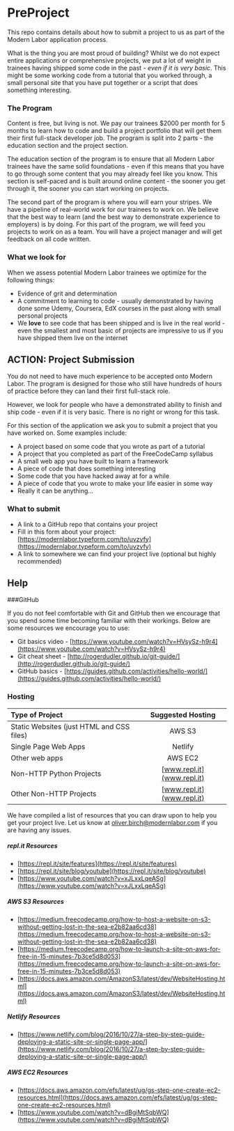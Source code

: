 #  PreProject


This repo contains details about how to submit a project to us as part of the Modern Labor application process. 

What is the thing you are most proud of building? Whilst we do not expect entire applications or comprehensive projects, we put a lot of weight in trainees having shipped some code in the past - *even if it is very basic*. This might be some working code from a tutorial that you worked through, a small personal site that you have put together or a script that does something interesting.


### The Program

Content is free, but living is not. We pay our trainees $2000 per month for 5 months to learn how to code and build a project portfolio that will get them their first full-stack developer job. The program is split into 2 parts - the education section and the project section. 

The education section of the program is to ensure that all Modern Labor trainees have the same solid foundations - even if this means that you have to go through some content that you may already feel like you know. This section is self-paced and is built around online content - the sooner you get through it, the sooner you can start working on projects. 

The second part of the program is where you will earn your stripes. We have a pipeline of real-world work for our trainees to work on. We believe that the best way to learn (and the best way to demonstrate experience to employers) is by doing. For this part of the program, we will feed you projects to work on as a team. You will have a project manager and will get feedback on all code written.


### What we look for

When we assess potential Modern Labor trainees we optimize for the following things: 

* Evidence of grit and determination
* A commitment to learning to code - usually demonstrated by having done some Udemy, Coursera, EdX courses in the past along with small personal projects
* We **love** to see code that has been shipped and is live in the real world - even the smallest and most basic of projects are impressive to us if you have shipped them live on the internet



## ACTION: Project Submission

You do not need to have much experience to be accepted onto Modern Labor. The program is designed for those who still have hundreds of hours of practice before they can land their first full-stack role. 

However, we look for people who have a demonstrated ability to finish and ship code - even if it is very basic. There is no right or wrong for this task.  

For this section of the application we ask you to submit a project that you have worked on. Some examples include: 

* A project based on some code that you wrote as part of a tutorial
* A project that you completed as part of the FreeCodeCamp syllabus
* A small web app you have built to learn a framework
* A piece of code that does something interesting
* Some code that you have hacked away at for a while
* A piece of code that you wrote to make your life easier in some way
* Really it can be anything... 



### What to submit



* A link to a GitHub repo that contains your project
* Fill in this form about your project: [https://modernlabor.typeform.com/to/uvzvfy](https://modernlabor.typeform.com/to/uvzvfy)
* A link to somewhere we can find your project live (optional but highly recommended)



## Help


###GitHub

If you do not feel comfortable with Git and GitHub then we encourage that you spend some time becoming familiar with their workings. Below are some resources we encourage you to use: 

* Git basics video - [https://www.youtube.com/watch?v=HVsySz-h9r4](https://www.youtube.com/watch?v=HVsySz-h9r4)
* Git cheat sheet - [http://rogerdudler.github.io/git-guide/](http://rogerdudler.github.io/git-guide/)
* GitHub basics - [https://guides.github.com/activities/hello-world/](https://guides.github.com/activities/hello-world/)


### Hosting




| Type of Project                                 | Suggested Hosting        |
|:-------------                                   |:---------------:| 
| Static Websites (just HTML and CSS files)       | AWS S3                    |    
| Single Page Web Apps                            | Netlify                   |           
| Other web apps                                  | AWS EC2                   |           
| Non-HTTP Python Projects                        | [www.repl.it](www.repl.it)|
| Other Non-HTTP Projects                         | [www.repl.it](www.repl.it)|        |    


We have compiled a list of resources that you can draw upon to help you get your project live. Let us know at <oliver.birch@modernlabor.com> if you are having any issues.

##### repl.it Resources

* [https://repl.it/site/features](https://repl.it/site/features)
* [https://repl.it/site/blog/youtube](https://repl.it/site/blog/youtube)
* [https://www.youtube.com/watch?v=xJLxxLqeASg](https://www.youtube.com/watch?v=xJLxxLqeASg)


##### AWS S3 Resources

* [https://medium.freecodecamp.org/how-to-host-a-website-on-s3-without-getting-lost-in-the-sea-e2b82aa6cd38](https://medium.freecodecamp.org/how-to-host-a-website-on-s3-without-getting-lost-in-the-sea-e2b82aa6cd38)
* [https://medium.freecodecamp.org/how-to-launch-a-site-on-aws-for-free-in-15-minutes-7b3ce5d8d053](https://medium.freecodecamp.org/how-to-launch-a-site-on-aws-for-free-in-15-minutes-7b3ce5d8d053)
* [https://docs.aws.amazon.com/AmazonS3/latest/dev/WebsiteHosting.html](https://docs.aws.amazon.com/AmazonS3/latest/dev/WebsiteHosting.html)


##### Netlify Resources

* [https://www.netlify.com/blog/2016/10/27/a-step-by-step-guide-deploying-a-static-site-or-single-page-app/](https://www.netlify.com/blog/2016/10/27/a-step-by-step-guide-deploying-a-static-site-or-single-page-app/)

##### AWS EC2 Resources

* [https://docs.aws.amazon.com/efs/latest/ug/gs-step-one-create-ec2-resources.html](https://docs.aws.amazon.com/efs/latest/ug/gs-step-one-create-ec2-resources.html)
* [https://www.youtube.com/watch?v=dBgiMtSqbWQ](https://www.youtube.com/watch?v=dBgiMtSqbWQ)



